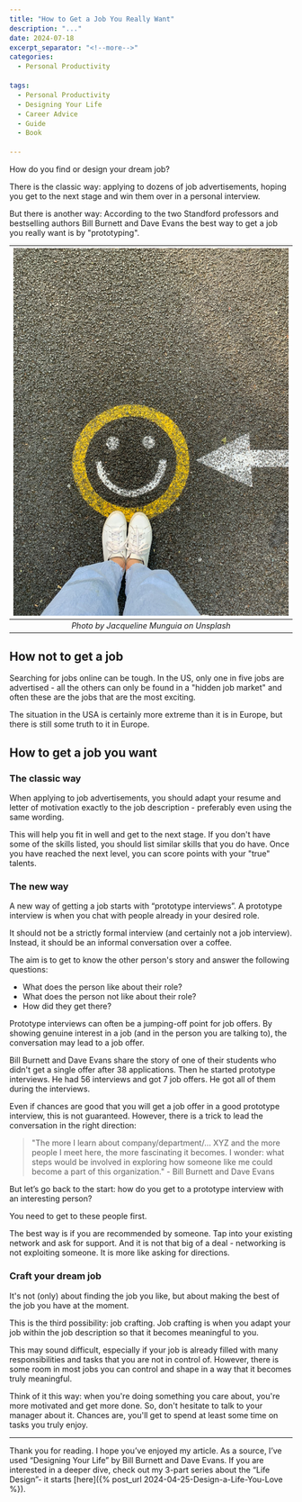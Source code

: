 ```yaml
---
title: "How to Get a Job You Really Want"
description: "..."
date: 2024-07-18
excerpt_separator: "<!--more-->"
categories:
  - Personal Productivity

tags:
  - Personal Productivity
  - Designing Your Life
  - Career Advice
  - Guide
  - Book

---
```


How do you find or design your dream job?

There is the classic way: applying to dozens of job advertisements, hoping you get to the next stage and win them over in a personal interview.

But there is another way: According to the two Standford professors and bestselling authors Bill Burnett and Dave Evans the best way to get a job you really want is by "prototyping".

| ![image](/assets/images/jacqueline-munguia-smile-arrow-unsplash.jpg) |
|:--:|
| *Photo by Jacqueline Munguia on Unsplash* |

## How not to get a job

Searching for jobs online can be tough. In the US, only one in five jobs are advertised - all the others can only be found in a "hidden job market" and often these are the jobs that are the most exciting.

The situation in the USA is certainly more extreme than it is in Europe, but there is still some truth to it in Europe.

## How to get a job you want

### The classic way

When applying to job advertisements, you should adapt your resume and letter of motivation exactly to the job description - preferably even using the same wording.

This will help you fit in well and get to the next stage. If you don't have some of the skills listed, you should list similar skills that you do have. Once you have reached the next level, you can score points with your "true" talents.

### The new way

A new way of getting a job starts with “prototype interviews”. A prototype interview is when you chat with people already in your desired role.

It should not be a strictly formal interview (and certainly not a job interview). Instead, it should be an informal conversation over a coffee.

The aim is to get to know the other person's story and answer the following questions:

- What does the person like about their role?
- What does the person not like about their role?
- How did they get there?

Prototype interviews can often be a jumping-off point for job offers. By showing genuine interest in a job (and in the person you are talking to), the conversation may lead to a job offer.

Bill Burnett and Dave Evans share the story of one of their students who didn't get a single offer after 38 applications. Then he started prototype interviews. He had 56 interviews and got 7 job offers. He got all of them during the interviews.

Even if chances are good that you will get a job offer in a good prototype interview, this is not guaranteed. However, there is a trick to lead the conversation in the right direction:

> "The more I learn about company/department/… XYZ and the more people I meet here, the more fascinating it becomes. I wonder: what steps would be involved in exploring how someone like me could become a part of this organization." - Bill Burnett and Dave Evans
>

But let’s go back to the start: how do you get to a prototype interview with an interesting person?

You need to get to these people first.

The best way is if you are recommended by someone. Tap into your existing network and ask for support. And it is not that big of a deal - networking is not exploiting someone. It is more like asking for directions.

### Craft your dream job

It's not (only) about finding the job you like, but about making the best of the job you have at the moment.

This is the third possibility: job crafting. Job crafting is when you adapt your job within the job description so that it becomes meaningful to you.

This may sound difficult, especially if your job is already filled with many responsibilities and tasks that you are not in control of. However, there is some room in most jobs you can control and shape in a way that it becomes truly meaningful.

Think of it this way: when you're doing something you care about, you're more motivated and get more done. So, don't hesitate to talk to your manager about it. Chances are, you'll get to spend at least some time on tasks you truly enjoy.

---

Thank you for reading. I hope you’ve enjoyed my article. As a source, I’ve used “Designing Your Life” by Bill Burnett and Dave Evans. If you are interested in a deeper dive, check out my 3-part series about the “Life Design”- it starts [here]({% post_url 2024-04-25-Design-a-Life-You-Love %}).